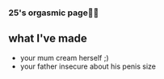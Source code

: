 ### 25's orgasmic page🤩💦


## what I've made
- your mum cream herself ;)
- your father insecure about his penis size


